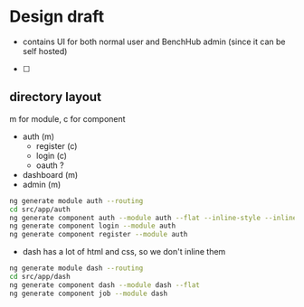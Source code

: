 # Design draft

- contains UI for both normal user and BenchHub admin (since it can be self hosted)
- [ ] 

## directory layout

m for module, c for component

- auth (m)
  - register (c)
  - login (c)
  - oauth ?
- dashboard (m)
- admin (m)

````bash
ng generate module auth --routing
cd src/app/auth
ng generate component auth --module auth --flat --inline-style --inline-template
ng generate component login --module auth
ng generate component register --module auth
````

- dash has a lot of html and css, so we don't inline them

````bash
ng generate module dash --routing
cd src/app/dash
ng generate component dash --module dash --flat
ng generate component job --module dash
````


